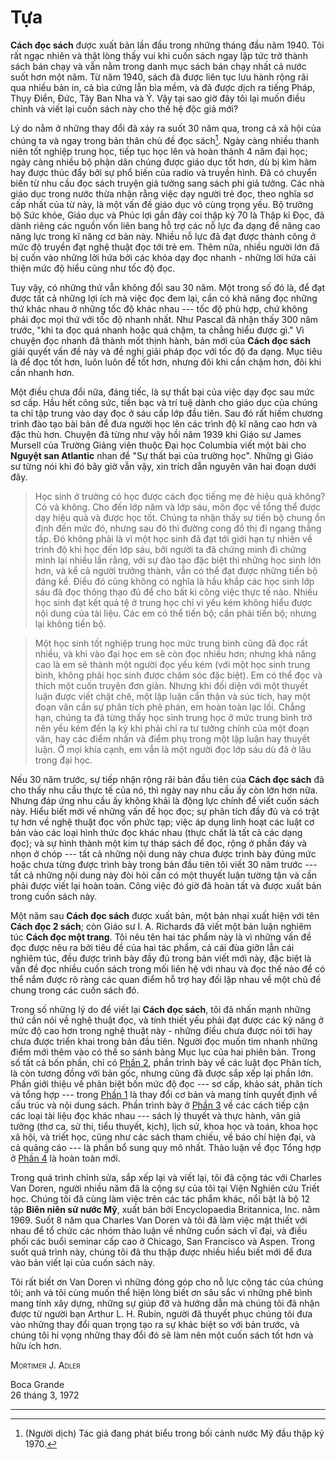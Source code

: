 
# Tựa

**Cách đọc sách** được xuất bản lần đầu trong những tháng đầu năm 1940. Tôi rất
ngạc nhiên và thật lòng thấy vui khi cuốn sách ngay lập tức trở thành sách
bán chạy và vẫn nằm trong danh mục sách bán chạy nhất cả nước suốt hơn một năm.
Từ năm 1940, sách đã được liên tục lưu hành rộng rãi qua nhiều bản in, cả bìa
cứng lẫn bìa mềm, và đã được dịch ra tiếng Pháp, Thụy Điển, Đức, Tây Ban Nha và
Ý. Vậy tại sao giờ đây tôi lại muốn điều chỉnh và viết lại cuốn sách này cho
thế hệ độc giả mới?

Lý do nằm ở những thay đổi đã xảy ra suốt 30 năm qua, trong cả xã hội của 
chúng ta và ngay trong bản thân chủ đề đọc sách[^1]. Ngày càng nhiều thanh niên
tốt nghiệp trung học, tiếp tục học lên và hoàn thành 4 năm đại học; ngày càng
nhiều bộ phận dân chúng được giáo dục tốt hơn, dù bị kìm hãm hay được thúc đẩy bởi
sự phổ biến của radio và truyền hình. Đã có chuyển biến từ nhu cầu đọc sách truyện
giả tưởng sang sách phi giả tưởng. Các nhà giáo dục trong nước thừa nhận rằng
việc dạy người trẻ đọc, theo nghĩa sơ cấp nhất của từ này, là một vấn đề giáo dục
vô cùng trọng yếu. Bộ trưởng bộ Sức khỏe, Giáo dục và Phúc lợi gần đây coi 
thập kỷ 70 là Thập kỉ Đọc, đã dành riêng các nguồn vốn liên bang hỗ trợ các
nỗ lực đa dạng để nâng cao năng lực trong kĩ năng cơ bản này. Nhiều nỗ lực
đã đạt được thành công ở mức độ truyền đạt nghệ thuật đọc tới trẻ em. Thêm nữa,
nhiều người lớn đã bị cuốn vào những lời hứa bởi các khóa dạy đọc nhanh - những
lời hứa cải thiện mức độ hiểu cũng như tốc độ đọc.

Tuy vậy, có những thứ vẫn không đổi sau 30 năm. Một trong số đó là, để đạt được
tất cả những lợi ích mà việc đọc đem lại, cần có khả năng đọc những
thứ khác nhau ở những tốc độ khác nhau --- tốc độ phù hợp, chứ không phải đọc
mọi thứ với tốc độ nhanh nhất. Như Pascal đã nhận thấy 300 năm trước, "khi ta
đọc quá nhanh hoặc quá chậm, ta chẳng hiểu được gì." Vì chuyện đọc nhanh đã
thành mốt thịnh hành, bản mới của **Cách đọc sách** giải quyết vấn đề này và đề
nghị giải pháp đọc với tốc độ đa dạng. Mục tiêu là để đọc tốt hơn, luôn luôn
để tốt hơn, nhưng đôi khi cần chậm hơn, đôi khi cần nhanh hơn.

Một điều chưa đổi nữa, đáng tiếc, là sự thất bại của việc dạy đọc sau mức sơ cấp.
Hầu hết công sức, tiền bạc và trí tuệ dành cho giáo dục của chúng ta chỉ tập trung
vào dạy đọc ở sáu cấp lớp đầu tiên. Sau đó rất hiếm chương trình đào tạo bài bản
để đưa người học lên các trình độ kĩ năng cao hơn và đặc thù hơn. Chuyện đã từng
như vậy hồi năm 1939 khi Giáo sư James Mursell của Trường Giảng viên thuộc Đại học
Columbia viết một bài cho **Nguyệt san Atlantic** nhan đề "Sự thất bại của trường học".
Những gì Giáo sư từng nói khi đó bây giờ vẫn vậy, xin trích dẫn nguyên văn hai
đoạn dưới đây.

  > Học sinh ở trường có học được cách đọc tiếng mẹ đẻ hiệu quả không?
  Có và không. Cho đến lớp năm và lớp sáu, môn đọc về tổng thể được dạy hiệu
  quả và được học tốt. Chúng ta nhận thấy sự tiến bộ chung ổn định đến mức đó,
  nhưng sau đó thì đường cong đồ thị đi ngang thẳng tắp. Đó không phải là vì một
  học sinh đã đạt tới giới hạn tự nhiên về trình độ khi học đến lớp sáu, bởi
  người ta đã chứng minh đi chứng minh lại nhiều lần rằng, với sự đào tạo
  đặc biệt thì những học sinh lớn hơn, và kể cả người trưởng thành, vẫn có thể
  đạt được những tiến bộ đáng kể. Điều đó cũng không có nghĩa là hầu khắp
  các học sinh lớp sáu đã đọc thông thạo đủ để cho bất kì công việc thực tế nào.
  Nhiều học sinh đạt kết quả tệ ở trung học chỉ vì yếu kém không hiểu được nội
  dung của tài liệu. Các em có thể tiến bộ; cần phải tiến bộ; nhưng lại không
  tiến bộ.

  > Một học sinh tốt nghiệp trung học mức trung bình cũng đã đọc rất nhiều,
  và khi vào đại học em sẽ còn đọc nhiều hơn; nhưng khả năng cao là em sẽ
  thành một người đọc yếu kém (với một học sinh trung bình, không
  phải học sinh được chăm sóc đặc biệt). Em có thể đọc và thích một cuốn truyện
  đơn giản. Nhưng khi đối diện với một thuyết luận được viết chặt chẽ, một lập
  luận cẩn thận và súc tích, hay một đoạn văn cần sự phân tích phê phán, em 
  hoàn toàn lạc lối. Chẳng hạn, chúng ta đã từng thấy học sinh trung học ở mức
  trung bình trở nên yếu kém đến lạ kỳ khi phải chỉ ra tư tưởng chính của một 
  đoạn văn, hay các điểm nhấn và điểm phụ trong một lập luận hay thuyết luận. 
  Ở mọi khía cạnh, em vẫn là một người đọc lớp sáu dù đã ở lâu trong đại học.

Nếu 30 năm trước, sự tiếp nhận rộng rãi bản đầu tiên của **Cách đọc sách**
đã cho thấy nhu cầu thực tế của nó, thì ngày nay nhu cầu ấy còn lớn hơn nữa.
Nhưng đáp ứng nhu cầu ấy không khải là động lực chính để viết cuốn sách này.
Hiểu biết mới về những vấn đề học đọc; sự phân tích đầy đủ và có trật tự hơn
về nghệ thuật đọc vốn phức tạp; việc áp dụng linh hoạt các luật cơ bản vào các 
loại hình thức đọc khác nhau (thực chất là tất cả các dạng đọc); và sự hình thành
một kim tự tháp sách để đọc, rộng ở phần đáy và nhọn ở chóp --- tất cả những
nội dung này chưa được trình bày đúng mức hoặc chưa từng được trình bày
trong bản đầu tiên tôi viết 30 năm trước --- tất cả những nội dung này đòi hỏi
cần có một thuyết luận tường tận và cần phải được viết lại hoàn toàn. Công việc
đó giờ đã hoàn tất và được xuất bản trong cuốn sách này.

Một năm sau **Cách đọc sách** được xuất bản, một bản nhại xuất hiện với tên
**Cách đọc 2 sách**; còn Giáo sư I. A. Richards đã viết một bản luận nghiêm túc
**Cách đọc một trang**. Tôi nêu tên hai tác phẩm này là vì những vấn đề đọc được
nêu ra bởi tiêu đề của hai tác phẩm, cả cái đùa giỡn lẫn cái nghiêm túc, đều
được trình bày đầy đủ trong bản viết mới này, đặc biệt là vấn đề đọc nhiều cuốn
sách trong mối liên hệ với nhau và đọc thế nào để có thể nắm được rõ ràng 
các quan điểm hỗ trợ hay đối lập nhau về một chủ đề chung trong các cuốn sách đó. 

Trong số những lý do để viết lại **Cách đọc sách**, tôi đã nhấn mạnh những thứ
cần nói về nghệ thuật đọc, và tính thiết yếu phải đạt được các kỹ năng ở 
mức độ cao hơn trong nghệ thuật này - những điều chưa được nói tới hay chưa 
được triển khai trong bản đầu tiên. Người đọc muốn tìm nhanh những điểm mới thêm
vào có thể so sánh bảng Mục lục của hai phiên bản. Trong số tất cả bốn phần,
chỉ có [Phần 2](part2/part2.md), phần trình bày về các luật đọc Phân tích, là còn 
tương đồng với bản gốc, nhưng cũng đã được sắp xếp lại phần lớn. Phần giới thiệu 
về phân biệt bốn mức độ đọc --- sơ cấp, khảo sát, phân tích và tổng hợp --- trong 
[Phần 1](part1/part1.md) là thay đổi cơ bản và mang tính quyết định về cấu trúc và 
nội dung sách. Phần trình bày ở [Phần 3](part3/part3.md) về các cách tiếp cận các loại 
tài liệu đọc khác nhau --- sách lý thuyết và thực hành, văn giả tưởng (thơ ca, 
sử thi, tiểu thuyết, kịch), lịch sử, khoa học và toán, khoa học xã hội, và 
triết học, cũng như các sách tham chiếu, về báo chí hiện đại, và cả quảng cáo 
--- là phần bổ sung quy mô nhất. Thảo luận về đọc Tổng hợp ở [Phần 4](part4/part4.md)
là hoàn toàn mới.

Trong quá trình chỉnh sửa, sắp xếp lại và viết lại, tôi đã cộng tác với Charles
Van Doren, người nhiều năm đã là cộng sự của tôi tại Viện Nghiên cứu Triết học.
Chúng tôi đã cùng làm việc trên các tác phẩm khác, nổi bật là bộ 12 tập 
**Biên niên sử nước Mỹ**, xuất bản bởi Encyclopaedia Britannica, Inc. năm 1969. 
Suốt 8 năm qua Charles Van Doren và tôi đã làm việc mật thiết với nhau để
tổ chức các nhóm thảo luận về những cuốn sách vĩ đại, và điều phối các buổi seminar
cấp cao ở Chicago, San Francisco và Aspen. Trong suốt quá trình này, chúng tôi
đã thu thập được nhiều hiểu biết mới để đưa vào bản viết lại của cuốn sách này.

Tôi rất biết ơn Van Doren vì những đóng góp cho nỗ lực cộng tác của chúng tôi;
anh và tôi cùng muốn thể hiện lòng biết ơn sâu sắc vì những phê bình mang tính
xây dựng, những sự giúp đỡ và hướng dẫn mà chúng tôi đã nhận được từ người bạn
Arthur L. H. Rubin, người đã thuyết phục chúng tôi đưa vào những thay đổi 
quan trọng tạo ra sự khác biệt so với bản trước, và chúng tôi hi vọng những 
thay đổi đó sẽ làm nên một cuốn sách tốt hơn và hữu ích hơn.

<span style="font-variant:small-caps;">Mortimer J. Adler</span>

Boca Grande <br/>
26 tháng 3, 1972


---
[^1]: (Người dịch) Tác giả đang phát biểu trong bối cảnh nước Mỹ đầu thập kỷ 1970.